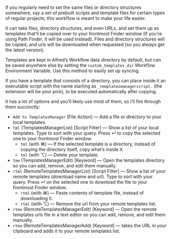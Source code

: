 If you regularly need to set the same files or directory structures somewhere, say a set of prebuilt scripts and template files for certain types of regular projects, this workflow is meant to make your life easier.

It can take files, directory structures, and even URLs, and set them up as templates that’ll be copied over to your frontmost Finder window (if you’re using Path Finder, it will be used instead). Files and directory structures will be copied, and urls will be downloaded when requested (so you always get the latest version).

Templates are kept in Alfred’s Workflow data directory by default, but can be saved anywhere else by setting the `custom_templates_dir` Workflow Environment Variable. Use this method to easily set up syncing.

If you have a template that consists of a directory, you can place inside it an executable script with the name starting as `_templatesmanagerscript.` (the extension will be your pick), to be executed automatically after copying.

It has a lot of options and you’ll likely use most of them, so I’ll fire through them succinctly:

+ `Add to TemplatesManager` [File Action] — Add a file or directory to your local templates.
+ `tml` (TemplatesManagerList) [Script Filter] — Show a list of your local templates. Type to sort with your query. Press ↵ to copy the selected one to your frontmost Finder window.
    + `tml` (with ⌘) — If the selected template is a directory, instead of copying the directory itself, copy what’s inside it.
    + `tml` (with ⌥) — Delete your template.
+ `tme` (TemplatesManagerEdit) [Keyword] — Open the templates directory so you can add, remove, and edit them manually.
+ `rtml` (RemoteTemplatesManagerList) [Script Filter] — Show a list of your remote templates (download name and url). Type to sort with your query. Press ↵ on the selected one to download the file to your frontmost Finder window.
    + `rtml` (with ⌘) — Paste contents of template file, instead of downloading it.
    + `rtml` (with ⌥) — Remove the url from your remote templates list.
+ `rtme` (RemoteTemplatesManagerEdit) [Keyword] — Open the remote templates urls file in a text editor so you can add, remove, and edit them manually.
+ `rtma` (RemoteTemplatesManagerAdd) [Keyword] — takes the URL in your clipboard and adds it to your remote templates list.
